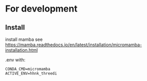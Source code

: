 # For development

## Install

install mamba see https://mamba.readthedocs.io/en/latest/installation/micromamba-installation.html

.env with:

```
CONDA_CMD=micromamba
ACTIVE_ENV=hhnk_threedi
```
